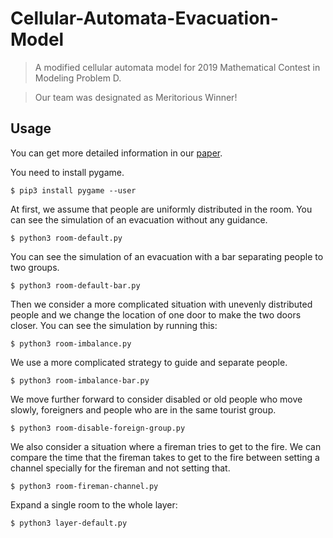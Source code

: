 # Cellular-Automata-Evacuation-Model

> A modified cellular automata model for 2019 Mathematical Contest in Modeling Problem D.

> Our team was designated as Meritorious Winner!

## Usage

You can get more detailed information in our [paper](Escape-to-Victory-from-the-Louvre.pdf).

You need to install pygame.

```shell
$ pip3 install pygame --user
```

At first, we assume that people are uniformly distributed in the room.
You can see the simulation of an evacuation without any guidance.

```shell
$ python3 room-default.py
```

You can see the simulation of an evacuation with a bar separating people to two groups.

```shell
$ python3 room-default-bar.py
```

Then we consider a more complicated situation with unevenly distributed people and we change the location of one door to make the two doors closer.
You can see the simulation by running this:

```shell
$ python3 room-imbalance.py
```

We use a more complicated strategy to guide and separate people.

```shell
$ python3 room-imbalance-bar.py
```

We move further forward to consider disabled or old people who move slowly, foreigners and people who are in the same tourist group.

```shell
$ python3 room-disable-foreign-group.py
```

We also consider a situation where a fireman tries to get to the fire. We can compare the time that the fireman takes to get to the fire between setting a channel specially for the fireman and not setting that.

```shell
$ python3 room-fireman-channel.py
```

Expand a single room to the whole layer:

```shell
$ python3 layer-default.py
```
